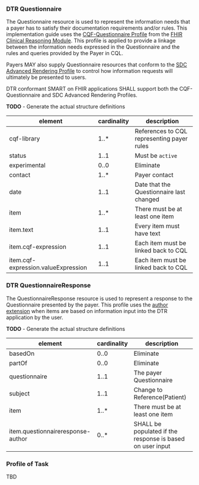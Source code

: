### DTR Questionnaire
The Questionnaire resource is used to represent the information needs that a payer has to satisfy their documentation requirements and/or rules. This implementation guide uses the 
[CQF-Questionnaire Profile](http://hl7.org/fhir/R4/cqf-questionnaire.html) from the [FHIR Clinical Reasoning Module](http://hl7.org/fhir/R4/clinicalreasoning-module.html). This profile is applied to provide a linkage between the information needs expressed in the Questionnaire and the rules and queries provided by the Payer in CQL.

Payers MAY also supply Questionnaire resources that conform to the [SDC Advanced Rendering Profile](http://build.fhir.org/ig/HL7/sdc/sdc-questionnaire-render.html) to control how information requests will ultimately be presented to users. 

DTR conformant SMART on FHIR applications SHALL support both the CQF-Questionnaire and SDC Advanced Rendering Profiles.

**TODO** - Generate the actual structure definitions

| element | cardinality | description |
| ------- | ----------- | ----------- |
| cqf-library | 1..* | References to CQL representing payer rules |
| status | 1..1 | Must be `active` |
| experimental | 0..0 | Eliminate |
| contact | 1..* | Payer contact|
| date | 1..1 | Date that the Questionnaire last changed |
| item | 1..* | There must be at least one item |
| item.text | 1..1 | Every item must have text |
| item.cqf-expression | 1..1 | Each item must be linked back to CQL |
| item.cqf-expression.valueExpression | 1..1 | Each item must be linked back to CQL |

### DTR QuestionnaireResponse
The QuestionnaireResponse resource is used to represent a response to the Questionnaire presented by the payer. This profile uses the [author extension](http://www.hl7.org/implement/standards/fhir/extension-questionnaireresponse-author.html) when items are based on information input into the DTR application by the user.

**TODO** - Generate the actual structure definitions

| element | cardinality | description |
| ------- | ----------- | ----------- |
| basedOn | 0..0 | Eliminate |
| partOf | 0..0 | Eliminate |
| questionnaire | 1..1 | The payer Questionnaire |
| subject | 1..1 | Change to Reference(Patient) |
| item | 1..* | There must be at least one item |
| item.questionnaireresponse-author | 0..* | SHALL be populated if the response is based on user input |

### Profile of Task
TBD
